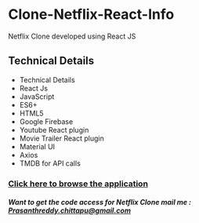 # Clone-Netflix-React-Info
Netflix Clone developed using React JS


## Technical Details
* Technical Details
* React Js
* JavaScript
* ES6+
* HTML5
* Google Firebase
* Youtube React plugin
* Movie Trailer React plugin
* Material UI
* Axios
* TMDB for API calls
 
### [Click here to browse the application](https://prcv-netflix-clone.web.app/)

##### Want to get the code access for Netflix Clone  mail me : Prasanthreddy.chittapu@gmail.com
